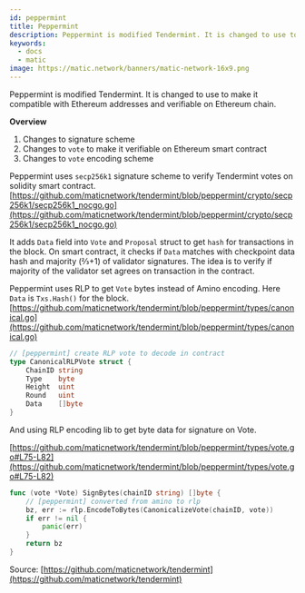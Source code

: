 ```yaml
---
id: peppermint
title: Peppermint 
description: Peppermint is modified Tendermint. It is changed to use to make it compatible with Ethereum addresses and verifiable on Ethereum chain.
keywords:
  - docs
  - matic
image: https://matic.network/banners/matic-network-16x9.png 
---
```

Peppermint is modified Tendermint. It is changed to use to make it compatible with Ethereum addresses and verifiable on Ethereum chain.

**Overview**

1. Changes to signature scheme
2. Changes to `vote` to make it verifiable on Ethereum smart contract
3. Changes to `vote` encoding scheme

Peppermint uses `secp256k1` signature scheme to verify Tendermint votes on solidity smart contract. [https://github.com/maticnetwork/tendermint/blob/peppermint/crypto/secp256k1/secp256k1_nocgo.go](https://github.com/maticnetwork/tendermint/blob/peppermint/crypto/secp256k1/secp256k1_nocgo.go)

It adds `Data` field into `Vote` and `Proposal` struct to get `hash` for transactions in the block. On smart contract, it checks if `Data` matches with checkpoint data hash and majority (⅔+1) of validator signatures. The idea is to verify if majority of the validator set agrees on transaction in the contract.

Peppermint uses RLP to get `Vote` bytes instead of Amino encoding. Here `Data` is `Txs.Hash()` for the block.  [https://github.com/maticnetwork/tendermint/blob/peppermint/types/canonical.go](https://github.com/maticnetwork/tendermint/blob/peppermint/types/canonical.go)
```go
// [peppermint] create RLP vote to decode in contract
type CanonicalRLPVote struct {
	ChainID string
	Type    byte
	Height  uint
	Round   uint
	Data    []byte
}
```
And using RLP encoding lib to get byte data for signature on Vote.

 [https://github.com/maticnetwork/tendermint/blob/peppermint/types/vote.go#L75-L82](https://github.com/maticnetwork/tendermint/blob/peppermint/types/vote.go#L75-L82)
```go
func (vote *Vote) SignBytes(chainID string) []byte {
	// [peppermint] converted from amino to rlp
	bz, err := rlp.EncodeToBytes(CanonicalizeVote(chainID, vote))
	if err != nil {
		panic(err)
	}
	return bz
}
```
Source: [https://github.com/maticnetwork/tendermint](https://github.com/maticnetwork/tendermint)
